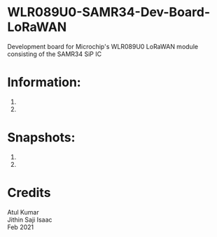 # WLR089U0-SAMR34-Dev-Board-LoRaWAN
Development board for Microchip's WLR089U0 LoRaWAN module consisting of the SAMR34 SiP IC 

# Information:
1.  
2.  

# Snapshots:
1.  
2.  

# Credits
Atul Kumar  
Jithin Saji Isaac  
Feb 2021
